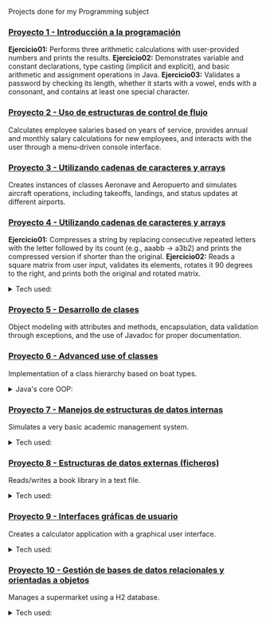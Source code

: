 Projects done for my Programming subject

### [Proyecto 1 - Introducción a la programación](https://github.com/glutack/Prog/tree/master/1.%20Introducci%C3%B3n%20a%20la%20programaci%C3%B3n)
**Ejercicio01:** Performs three arithmetic calculations with user-provided numbers and prints the results.
**Ejercicio02:** Demonstrates variable and constant declarations, type casting (implicit and explicit), and basic arithmetic and assignment operations in Java.
**Ejercicio03:** Validates a password by checking its length, whether it starts with a vowel, ends with a consonant, and contains at least one special character.

### [Proyecto 2 - Uso de estructuras de control de flujo](https://github.com/glutack/Prog/tree/master/2.%20Uso%20de%20estructuras%20de%20control%20de%20flujo)
Calculates employee salaries based on years of service, provides annual and monthly salary calculations for new employees, and interacts with the user through a menu-driven console interface.

### [Proyecto 3 - Utilizando cadenas de caracteres y arrays](https://github.com/glutack/Prog/tree/master/3.%20Trabajando%20con%20clases%2C%20objetos%20y%20m%C3%A9todos)
Creates instances of classes Aeronave and Aeropuerto and simulates aircraft operations, including takeoffs, landings, and status updates at different airports.

### [Proyecto 4 - Utilizando cadenas de caracteres y arrays](https://github.com/glutack/Prog/tree/master/3.%20Trabajando%20con%20clases%2C%20objetos%20y%20m%C3%A9todos)
**Ejercicio01:** Compresses a string by replacing consecutive repeated letters with the letter followed by its count (e.g., aaabb → a3b2) and prints the compressed version if shorter than the original.
**Ejercicio02:** Reads a square matrix from user input, validates its elements, rotates it 90 degrees to the right, and prints both the original and rotated matrix.
<details><summary>Tech used:</summary>
	
**Scanner** (```java.util.Scanner```) → Class. Reads user input from the console.

**Arrays** → Core feature. Used to represent 2D matrices (String[][] matriz).

**Regular Expressions** (regex) → Validates that input only contains numbers/letters.

**String methods:**

→ **```trim()```** → Removes spaces around values.
 
→ **```split(",")```** → Splits the user’s input into array elements.

→ **```matches(regex)```** → Validates each input element.
 
**Control structures** → for, while, if used for looping and conditions.
</details>

### [Proyecto 5 - Desarrollo de clases](https://github.com/glutack/Prog/tree/master/5.%20Desarrollo%20de%20clases)
Object modeling with attributes and methods, encapsulation, data validation through exceptions, and the use of Javadoc for proper documentation.

### [Proyecto 6 - Advanced use of classes](https://github.com/glutack/Prog/tree/master/6.%20Utilizaci%C3%B3n%20avanzada%20de%20clases)
Implementation of a class hierarchy based on boat types.
<details><summary>Java's core OOP:</summary>
	
**Class** → Blueprint. Defines the structure and behavior (fields and methods) of objects. It acts as a template from which objects (instances) are created.
	
 → **Abstract Class** → Partial blueprint. A class that cannot be instantiated directly and may contain abstract methods (without body) as well as regular methods. It is used when classes share common behavior but still need specialization.

**Object** → Instance. A concrete entity created from a class, holding its own state (fields/attributes) and capable of invoking its methods.

**Constructor** → Special method. A block of code that initializes a new object when it is created. It has the same name as the class and does not have a return type.

 → **Default constructor** → Provided by the compiler if no constructor is defined.
	
 → **Parameterized constructor** → Allows setting initial values when creating an object.

**Method** → Function inside a class. Defines a behavior that an object can perform. Can return a value or be void.

 → **Instance methods** → Operate on the object’s state (fields).
	
 → **Static methods** → Belong to the class itself, can be called without creating an object.
	
 → **Overriding → Redefining a method in a subclass with the same signature.**

**Attribute** → Variable inside a class. Represents the state or properties of an object.

**Interface** → Contract. A collection of abstract methods (and constants) that a class can implement. It defines what a class must do, but not how. A class can implement multiple interfaces.

-------

**Inheritance** → Allows a class (subclass) to inherit fields and methods from another class (superclass). Promotes code reuse and hierarchy.

**Polymorphism** → The ability of different classes to be treated as instances of the same type, usually via method overriding or interface implementation.

**Encapsulation** → Hiding the internal details of a class (using private fields) and providing controlled access through getters and setters
</details>

### [Proyecto 7 - Manejos de estructuras de datos internas](https://github.com/glutack/Prog/tree/master/7.%20Manejos%20de%20estructuras%20de%20datos%20internas)
Simulates a very basic academic management system.
<details><summary>Tech used:</summary>
	
**Java Collections Framework** → Package. A set of interfaces and classes for storing and manipulating groups of objects such as lists, sets, and maps.

**```List```** → Interface. Represents an ordered collection that can contain duplicate elements.

**```ArrayList```** → Class. A List implementation backed by a dynamic array, allowing fast random access by index.

**```Set```** → Interface. A collection that does not allow duplicate elements.

**```HashSet```** → Class. A Set implementation based on a hash table; provides fast lookups without guaranteeing order.

**```Map```** → Interface. A collection of key-value pairs where each key is unique.

**```HashMap```** → Class. A Map implementation that uses hash tables for quick access to values by their keys.

**```TreeMap```** → Class. A Map implementation that keeps its keys sorted according to their natural ordering or a custom comparator.

**```Java IO```** → Package. Provides for system input and output through data streams, serialization and the file system.

 → **```File```** → Class. Contains several methods for working with the pathname, deleting and renaming files, creating new directories...
	
 → **```BufferedReader / BufferedWriter```** → Class. Reads and writes text efficiently in files, using buffers to improve performance.
	
 → **```Serializable```** → Interfaz. Allows to turn objects into a byte sequence for storage in binary files and later retrieval.

**XStream** → Library. Allows to serialize objects to XML format and vice versa.
</details>

### [Proyecto 8 - Estructuras de datos externas (ficheros)](https://github.com/glutack/Prog/tree/master/8.%20Estructuras%20de%20datos%20externas%20(ficheros))
Reads/writes a book library in a text file.
<details><summary>Tech used:</summary>
	
**```Java IO```**, **```File```**, **```BufferedReader```** / **```BufferedWriter```**, **```Serializable```**

**XStream** → Library. Allows to serialize objects to XML format and vice versa.
</details>

### [Proyecto 9 - Interfaces gráficas de usuario](https://github.com/glutack/Prog/tree/master/9.%20Interfaces%20gr%C3%A1ficas%20de%20usuario)
Creates a calculator application with a graphical user interface.
<details><summary>Tech used:</summary>
	
**Swing** → Java library for building GUI. It provides components like windows, buttons, and text fields, allowing to create interactive desktop applications.

**JavaFX** → client application platform for desktop, mobile and embedded systems built on Java.

→ **JavaFX FXML** → XML format that enables you to compose JavaFX GUIs in a fashion similar to how you compose web GUIs in HTML.
</details>

### [Proyecto 10 - Gestión de bases de datos relacionales y orientadas a objetos](https://github.com/glutack/Prog/tree/master/10.%20Gesti%C3%B3n%20de%20bases%20de%20datos%20relacionales%20y%20orientadas%20a%20objetos)
Manages a supermarket using a H2 database.
<details><summary>Tech used:</summary>
	
**JDBC** (Java Database Connectivity) → API Java. It allows Java apps to connect and communicate to relational databases. It provides a setof classes and interfaces that allow you to execute sQL statements, manipulate data and manage information in different databases from your Java applications.

**JPA** (Java Persistance API)→ API Java. It dacilitates the mangement of data persistence and object-relational mapping in Java applications. It allows you to work with JAva objects as if they were persitent data, without having to write SWQL code directly to interact with relational databases.

**H2** → Relational database management system written in Java. It can be used as an embedded database in Java applications or run in client-server mode. It is open source and offers high speed and a small file size, making it suitable for development and testing.
</details>
